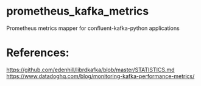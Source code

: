 # prometheus_kafka_metrics
 Prometheus metrics mapper for confluent-kafka-python applications 

# References:
https://github.com/edenhill/librdkafka/blob/master/STATISTICS.md
https://www.datadoghq.com/blog/monitoring-kafka-performance-metrics/
